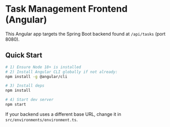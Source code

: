# Task Management Frontend (Angular)

This Angular app targets the Spring Boot backend found at `/api/tasks` (port 8080).

## Quick Start

```bash
# 1) Ensure Node 18+ is installed
# 2) Install Angular CLI globally if not already:
npm install -g @angular/cli

# 3) Install deps
npm install

# 4) Start dev server
npm start
```

If your backend uses a different base URL, change it in `src/environments/environment.ts`.
